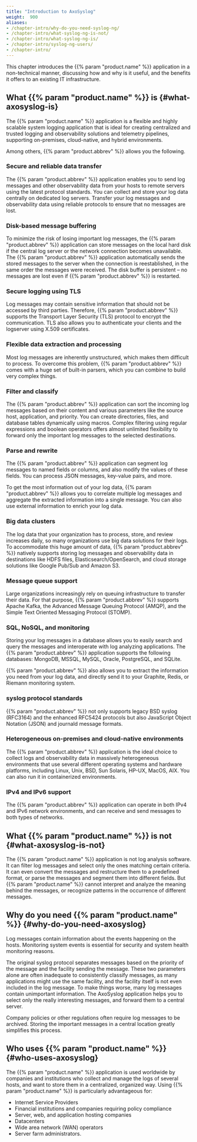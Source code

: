 ```yaml
---
title: "Introduction to AxoSyslog"
weight:  900
aliases:
- /chapter-intro/why-do-you-need-syslog-ng/
- /chapter-intro/what-syslog-ng-is-not/
- /chapter-intro/what-syslog-ng-is/
- /chapter-intro/syslog-ng-users/
- /chapter-intro/
---
```

<!-- DISCLAIMER: This file is based on the syslog-ng Open Source Edition documentation https://github.com/balabit/syslog-ng-ose-guides/commit/2f4a52ee61d1ea9ad27cb4f3168b95408fddfdf2 and is used under the terms of The syslog-ng Open Source Edition Documentation License. The file has been modified by Axoflow. -->

This chapter introduces the {{% param "product.name" %}} application in a non-technical manner, discussing how and why is it useful, and the benefits it offers to an existing IT infrastructure.

## What {{% param "product.name" %}} is {#what-axosyslog-is}

The {{% param "product.name" %}} application is a flexible and highly scalable system logging application that is ideal for creating centralized and trusted logging and observability solutions and telemetry pipelines, supporting on-premises, cloud-native, and hybrid environments.

Among others, {{% param "product.abbrev" %}} allows you the following.

### Secure and reliable data transfer

The {{% param "product.abbrev" %}} application enables you to send log messages and other observability data from your hosts to remote servers using the latest protocol standards. You can collect and store your log data centrally on dedicated log servers. Transfer your log messages and observability data using reliable protocols to ensure that no messages are lost.

### Disk-based message buffering

To minimize the risk of losing important log messages, the {{% param "product.abbrev" %}} application can store messages on the local hard disk if the central log server or the network connection becomes unavailable. The {{% param "product.abbrev" %}} application automatically sends the stored messages to the server when the connection is reestablished, in the same order the messages were received. The disk buffer is persistent – no messages are lost even if {{% param "product.abbrev" %}} is restarted.

### Secure logging using TLS

Log messages may contain sensitive information that should not be accessed by third parties. Therefore, {{% param "product.abbrev" %}} supports the Transport Layer Security (TLS) protocol to encrypt the communication. TLS also allows you to authenticate your clients and the logserver using X.509 certificates.

### Flexible data extraction and processing

Most log messages are inherently unstructured, which makes them difficult to process. To overcome this problem, {{% param "product.abbrev" %}} comes with a huge set of built-in parsers, which you can combine to build very complex things.

### Filter and classify

The {{% param "product.abbrev" %}} application can sort the incoming log messages based on their content and various parameters like the source host, application, and priority. You can create directories, files, and database tables dynamically using macros. Complex filtering using regular expressions and boolean operators offers almost unlimited flexibility to forward only the important log messages to the selected destinations.

### Parse and rewrite

The {{% param "product.abbrev" %}} application can segment log messages to named fields or columns, and also modify the values of these fields. You can process JSON messages, key-value pairs, and more.

To get the most information out of your log data, {{% param "product.abbrev" %}} allows you to correlate multiple log messages and aggregate the extracted information into a single message. You can also use external information to enrich your log data.

### Big data clusters

The log data that your organization has to process, store, and review increases daily, so many organizations use big data solutions for their logs. To accommodate this huge amount of data, {{% param "product.abbrev" %}} natively supports storing log messages and observability data in destinations like HDFS files, Elasticsearch/OpenSearch, and cloud storage solutions like Google Pub/Sub and Amazon S3.

### Message queue support

Large organizations increasingly rely on queuing infrastructure to transfer their data. For that purpose, {{% param "product.abbrev" %}} supports Apache Kafka, the Advanced Message Queuing Protocol (AMQP), and the Simple Text Oriented Messaging Protocol (STOMP).

### SQL, NoSQL, and monitoring

Storing your log messages in a database allows you to easily search and query the messages and interoperate with log analyzing applications. The {{% param "product.abbrev" %}} application supports the following databases: MongoDB, MSSQL, MySQL, Oracle, PostgreSQL, and SQLite.

{{% param "product.abbrev" %}} also allows you to extract the information you need from your log data, and directly send it to your Graphite, Redis, or Riemann monitoring system.

### syslog protocol standards

{{% param "product.abbrev" %}} not only supports legacy BSD syslog (RFC3164) and the enhanced RFC5424 protocols but also JavaScript Object Notation (JSON) and journald message formats.

### Heterogeneous on-premises and cloud-native environments

The {{% param "product.abbrev" %}} application is the ideal choice to collect logs and observability data in massively heterogeneous environments that use several different operating systems and hardware platforms, including Linux, Unix, BSD, Sun Solaris, HP-UX, MacOS, AIX. You can also run it in containerized environments.

### IPv4 and IPv6 support

The {{% param "product.abbrev" %}} application can operate in both IPv4 and IPv6 network environments, and can receive and send messages to both types of networks.

## What {{% param "product.name" %}} is not {#what-axosyslog-is-not}

The {{% param "product.name" %}} application is not log analysis software. It can filter log messages and select only the ones matching certain criteria. It can even convert the messages and restructure them to a predefined format, or parse the messages and segment them into different fields. But {{% param "product.name" %}} cannot interpret and analyze the meaning behind the messages, or recognize patterns in the occurrence of different messages.

## Why do you need {{% param "product.name" %}} {#why-do-you-need-axosyslog}

Log messages contain information about the events happening on the hosts. Monitoring system events is essential for security and system health monitoring reasons.

The original syslog protocol separates messages based on the priority of the message and the facility sending the message. These two parameters alone are often inadequate to consistently classify messages, as many applications might use the same facility, and the facility itself is not even included in the log message. To make things worse, many log messages contain unimportant information. The AxoSyslog application helps you to select only the really interesting messages, and forward them to a central server.

Company policies or other regulations often require log messages to be archived. Storing the important messages in a central location greatly simplifies this process.

## Who uses {{% param "product.name" %}} {#who-uses-axosyslog}

The {{% param "product.name" %}} application is used worldwide by companies and institutions who collect and manage the logs of several hosts, and want to store them in a centralized, organized way. Using {{% param "product.name" %}} is particularly advantageous for:

- Internet Service Providers
- Financial institutions and companies requiring policy compliance
- Server, web, and application hosting companies
- Datacenters
- Wide area network (WAN) operators
- Server farm administrators.
